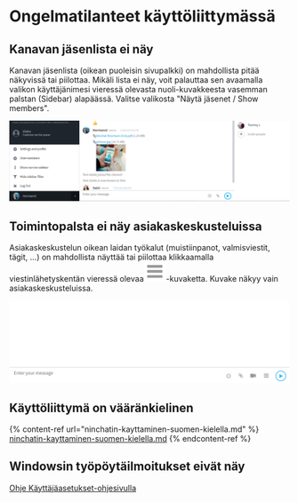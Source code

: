 # Ongelmatilanteet käyttöliittymässä

## Kanavan jäsenlista ei näy

Kanavan jäsenlista (oikean puoleisin sivupalkki) on mahdollista pitää näkyvissä tai piilottaa. Mikäli lista ei näy, voit palauttaa sen avaamalla valikon käyttäjänimesi vieressä olevasta nuoli-kuvakkeesta vasemman palstan (Sidebar) alapäässä. Valitse valikosta "Näytä jäsenet / Show members".

![Käyttäjävalikko](../.gitbook/assets/sidebar-menus-2.png)

## Toimintopalsta ei näy asiakaskeskusteluissa

Asiakaskeskustelun oikean laidan työkalut (muistiinpanot, valmisviestit, tägit, ...) on mahdollista näyttää tai piilottaa klikkaamalla viestinlähetyskentän vieressä olevaa![](../.gitbook/assets/icon-hamburger-menu.png)-kuvaketta. Kuvake näkyy vain asiakaskeskusteluissa. 

![Toimintopalkin piilotus/avaaminen](../.gitbook/assets/gif-ninchat-toggle-chat-functions.gif)

## Käyttöliittymä on vääränkielinen <a href="kayttoliittyma-on-vaarankielinen" id="kayttoliittyma-on-vaarankielinen"></a>

{% content-ref url="ninchatin-kayttaminen-suomen-kielella.md" %}
[ninchatin-kayttaminen-suomen-kielella.md](ninchatin-kayttaminen-suomen-kielella.md)
{% endcontent-ref %}

## Windowsin työpöytäilmoitukset eivät näy

[Ohje Käyttäjäasetukset-ohjesivulla](https://support.ninchat.com/ninchat-support/kayttajatili/kayttajaasetukset#ilmoitukset-ongelmatilanteet)
